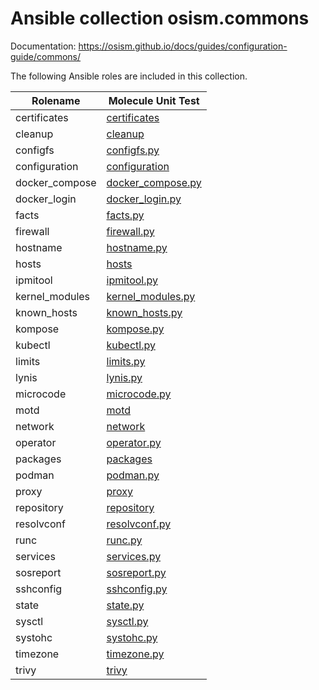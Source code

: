 # Ansible collection osism.commons

Documentation: https://osism.github.io/docs/guides/configuration-guide/commons/

The following Ansible roles are included in this collection.

| Rolename       | Molecule Unit Test                                                      |
|----------------|-------------------------------------------------------------------------|
| certificates   | [certificates](molecule/delegated/tests/certificates)                   |
| cleanup        | [cleanup](molecule/delegated/tests/cleanup)                             |
| configfs       | [configfs.py](molecule/delegated/tests/configfs.py)                     |
| configuration  | [configuration](molecule/delegated/tests/configuration)                 |
| docker_compose | [docker_compose.py](molecule/delegated/tests/docker_compose.py)         |
| docker_login   | [docker_login.py](molecule/delegated/tests/docker_login.py)             |
| facts          | [facts.py](molecule/delegated/tests/facts.py)                           |
| firewall       | [firewall.py](molecule/delegated/tests/firewall.py)                     |
| hostname       | [hostname.py](molecule/delegated/tests/hostname.py)                     |
| hosts          | [hosts](molecule/delegated/tests/hosts)                                 |
| ipmitool       | [ipmitool.py](molecule/delegated/tests/ipmitool.py)                     |
| kernel_modules | [kernel_modules.py](molecule/delegated/tests/kernel_modules.py)         |
| known_hosts    | [known_hosts.py](molecule/delegated/tests/known_hosts.py)               |
| kompose        | [kompose.py](molecule/delegated/tests/kompose.py)                       |
| kubectl        | [kubectl.py](molecule/delegated/tests/kubectl.py)                       |
| limits         | [limits.py](molecule/delegated/tests/limits.py)                         |
| lynis          | [lynis.py](molecule/delegated/tests/lynis.py)                           |
| microcode      | [microcode.py](molecule/delegated/tests/microcode.py)                   |
| motd           | [motd](molecule/delegated/tests/motd)                                   |
| network        | [network](molecule/delegated/tests/network)                             |
| operator       | [operator.py](molecule/delegated/tests/operator.py)                     |
| packages       | [packages](molecule/delegated/tests/packages)                           |
| podman         | [podman.py](molecule/delegated/tests/podman.py)                         |
| proxy          | [proxy](molecule/delegated/tests/proxy)                                 |
| repository     | [repository](molecule/delegated/tests/repository)                       |
| resolvconf     | [resolvconf.py](molecule/delegated/tests/resolvconf.py)                 |
| runc           | [runc.py](molecule/delegated/tests/runc.py)                             |
| services       | [services.py](molecule/delegated/tests/services.py)                     |
| sosreport      | [sosreport.py](molecule/delegated/tests/sosreport.py)                   |
| sshconfig      | [sshconfig.py](molecule/delegated/tests/sshconfig.py)                   |
| state          | [state.py](molecule/delegated/tests/state.py)                           |
| sysctl         | [sysctl.py](molecule/delegated/tests/sysctl.py)                         |
| systohc        | [systohc.py](molecule/delegated/tests/systohc.py)                       |
| timezone       | [timezone.py](molecule/delegated/tests/timezone.py)                     |
| trivy          | [trivy](molecule/delegated/tests/trivy)                                 |
